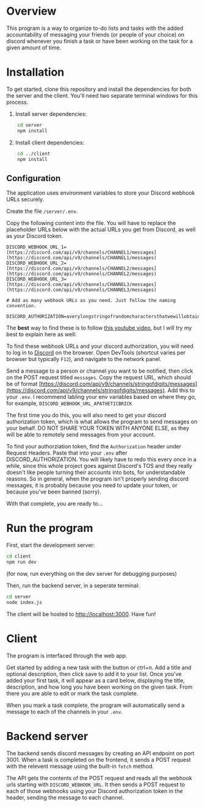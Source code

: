 # Overview

This program is a way to organize to-do lists and tasks with the added accountability of messaging your friends (or people of your choice) on discord whenever you finish a task or have been working on the task for a given amount of time.

# Installation

To get started, clone this repository and install the dependencies for both the server and the client. You'll need two separate terminal windows for this process.

1. Install server dependencies:

```bash
	cd server
	npm install
```
2. Install client dependencies:
```bash
	cd ../client
	npm install
```

## Configuration

The application uses environment variables to store your Discord webhook URLs securely.

Create the file `/server/.env`.

Copy the following content into the file. You will have to replace the placeholder URLs below with the actual URLs you get from Discord, as well as your Discord token.
```
DISCORD_WEBHOOK_URL_1=[https://discord.com/api/v9/channels/CHANNEL1/messages](https://discord.com/api/v9/channels/CHANNEL1/messages)
DISCORD_WEBHOOK_URL_2=[https://discord.com/api/v9/channels/CHANNEL2/messages](https://discord.com/api/v9/channels/CHANNEL2/messages)
DISCORD_WEBHOOK_URL_3=[https://discord.com/api/v9/channels/CHANNEL3/messages](https://discord.com/api/v9/channels/CHANNEL3/messages)

# Add as many webhook URLs as you need. Just follow the naming convention.

DISCORD_AUTHORIZATION=averylongstringofrandomcharactersthatwewillobtainshortly
```

The **best** way to find these is to follow [this youtube video](https://www.youtube.com/watch?v=g0jsaTIWz5I), but I will try my best to explain here as well:

To find these webhook URLs and your discord authorization, you will need to log in to [Discord](discord.com) on the browser. Open DevTools (shortcut varies per browser but typically `F12`), and navigate to the network panel.

Send a message to a person or channel you want to be notified, then click on the POST request titled `messages`. Copy the request URL, which should be of format [https://discord.com/api/v9/channels/stringofdigits/messages](https://discord.com/api/v9/channels/stringofdigits/messages). Add this to your `.env`. I recommend labling your env variables based on where they go, for example, `DISCORD_WEBHOOK_URL_APATHETICBRICK`

The first time you do this, you will also need to get your discord authorization token, which is what allows the program to send messages on your behalf. DO NOT SHARE YOUR TOKEN WITH ANYONE ELSE, as they will be able to remotely send messages from your account.

To find your authorziation token, find the `Authorization` header under Request Headers. Paste that into your `.env` after DISCORD_AUTHORIZATION. You will likely have to redo this every once in a while, since this whole project goes against Discord's TOS and they really doesn't like people turning their accounts into bots, for understandable reasons. So in general, when the program isn't properly sending discord messages, it is probably because you need to update your token, or because you've been banned (sorry).

With that complete, you are ready to...

# Run the program

First, start the development server:

```bash
cd client
npm run dev
```
(for now, run everything on the dev server for debugging purposes)

Then, run the backend server, in a seperate terminal:

```bash
cd server
node index.js
```

The client will be hosted to [http://localhost:3000](http://localhost:3000). Have fun!


# Client

The program is interfaced through the web app.

Get started by adding a new task with the button or ctrl+n. Add a title and optional description, then click save to add it to your list. Once you've added your first task, it will appear as a card below, displaying the title, description, and how long you have been working on the given task. From there you are able to edit or mark the task complete.

When you mark a task complete, the program will automatically send a message to each of the channels in your `.env`.

# Backend server

The backend sends discord messages by creating an API endpoint on port 3001. When a task is completed on the frontend, it sends a POST request with the relevent message using the built-in `fetch` method.

The API gets the contents of the POST request and reads all the webhook urls starting with `DISCORD_WEBHOOK_URL`. It then sends a POST request to each of those webhooks using your Discord authorization token in the header, sending the message to each channel.















